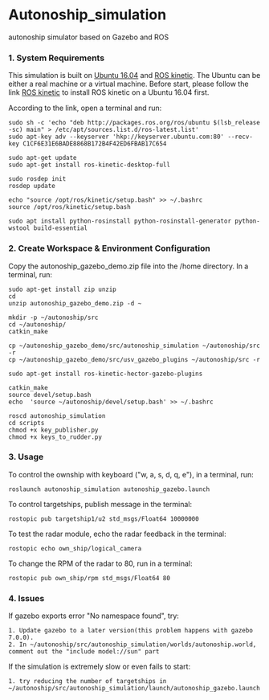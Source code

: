 # Autonoship_simulation
autonoship simulator based on Gazebo and ROS


### 1. System Requirements

This simulation is built on [Ubuntu 16.04](http://releases.ubuntu.com/16.04/) and [ROS kinetic](http://wiki.ros.org/kinetic/Installation/Ubuntu). The Ubuntu can be either a real machine or a virtual machine.
Before start, please follow the link [ROS kinetic](http://wiki.ros.org/kinetic/Installation/Ubuntu) to install ROS kinetic on a Ubuntu 16.04 first.

According to the link, open a terminal and run:

    sudo sh -c 'echo "deb http://packages.ros.org/ros/ubuntu $(lsb_release -sc) main" > /etc/apt/sources.list.d/ros-latest.list'
    sudo apt-key adv --keyserver 'hkp://keyserver.ubuntu.com:80' --recv-key C1CF6E31E6BADE8868B172B4F42ED6FBAB17C654
    
    sudo apt-get update
    sudo apt-get install ros-kinetic-desktop-full
    
    sudo rosdep init
    rosdep update

    echo "source /opt/ros/kinetic/setup.bash" >> ~/.bashrc
    source /opt/ros/kinetic/setup.bash

    sudo apt install python-rosinstall python-rosinstall-generator python-wstool build-essential

### 2. Create Workspace & Environment Configuration

Copy the autonoship_gazebo_demo.zip file into the /home directory. In a terminal, run:
    
    sudo apt-get install zip unzip
    cd
    unzip autonoship_gazebo_demo.zip -d ~
    
    mkdir -p ~/autonoship/src
    cd ~/autonoship/
    catkin_make

    cp ~/autonoship_gazebo_demo/src/autonoship_simulation ~/autonoship/src -r
    cp ~/autonoship_gazebo_demo/src/usv_gazebo_plugins ~/autonoship/src -r
    
    sudo apt-get install ros-kinetic-hector-gazebo-plugins
    
    catkin_make
    source devel/setup.bash
    echo  'source ~/autonoship/devel/setup.bash' >> ~/.bashrc 

    roscd autonoship_simulation
    cd scripts
    chmod +x key_publisher.py
    chmod +x keys_to_rudder.py

### 3. Usage

To control the ownship with keyboard ("w, a, s, d, q, e"), in a terminal, run:
    
    roslaunch autonoship_simulation autonoship_gazebo.launch
    
To control targetships, publish message in the terminal:

    rostopic pub targetship1/u2 std_msgs/Float64 10000000
    
To test the radar module, echo the radar feedback in the terminal:

    rostopic echo own_ship/logical_camera

To change the RPM of the radar to 80, run in a terminal:

    rostopic pub own_ship/rpm std_msgs/Float64 80
    
### 4. Issues

If gazebo exports error "No namespace found", try:

    1. Update gazebo to a later version(this problem happens with gazebo 7.0.0).
    2. In ~/autonoship/src/autonoship_simulation/worlds/autonoship.world, comment out the "include model://sun" part

If the simulation is extremely slow or even fails to start:

    1. try reducing the number of targetships in ~/autonoship/src/autonoship_simulation/launch/autonoship_gazebo.launch
